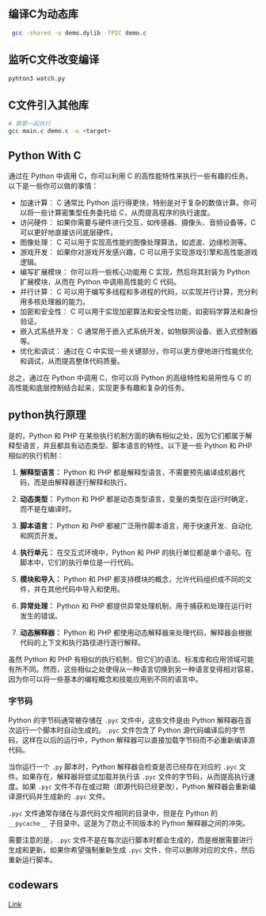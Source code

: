 ## 编译C为动态库
```sh
 gcc -shared -o demo.dylib -fPIC demo.c 
```

## 监听C文件改变编译
```sh
pyhton3 watch.py
```

## C文件引入其他库
```sh
# 需要一起执行
gcc main.c demo.c -o <target>
```
## Python With C
通过在 Python 中调用 C，你可以利用 C 的高性能特性来执行一些有趣的任务。以下是一些你可以做的事情：

- 加速计算： C 通常比 Python 运行得更快，特别是对于复杂的数值计算。你可以将一些计算密集型任务委托给 C，从而提高程序的执行速度。
- 访问硬件： 如果你需要与硬件进行交互，如传感器、摄像头、音频设备等，C 可以更好地直接访问底层硬件。
- 图像处理： C 可以用于实现高性能的图像处理算法，如滤波、边缘检测等。
- 游戏开发： 如果你对游戏开发感兴趣，C 可以用于实现游戏引擎和高性能游戏逻辑。
- 编写扩展模块： 你可以将一些核心功能用 C 实现，然后将其封装为 Python 扩展模块，从而在 Python 中调用高性能的 C 代码。
- 并行计算： C 可以用于编写多线程和多进程的代码，以实现并行计算，充分利用多核处理器的能力。
- 加密和安全性： C 可以用于实现加密算法和安全性功能，如密码学算法和身份验证。
- 嵌入式系统开发： C 通常用于嵌入式系统开发，如物联网设备、嵌入式控制器等。
- 优化和调试： 通过在 C 中实现一些关键部分，你可以更方便地进行性能优化和调试，从而提高整体代码质量。

总之，通过在 Python 中调用 C，你可以将 Python 的高级特性和易用性与 C 的高性能和底层控制结合起来，实现更多有趣和复杂的任务。

## python执行原理
是的，Python 和 PHP 在某些执行机制方面的确有相似之处，因为它们都属于解释型语言，并且都具有动态类型、脚本语言的特性。以下是一些 Python 和 PHP 相似的执行机制：

1. **解释型语言：** Python 和 PHP 都是解释型语言，不需要预先编译成机器代码，而是由解释器逐行解释和执行。

2. **动态类型：** Python 和 PHP 都是动态类型语言，变量的类型在运行时确定，而不是在编译时。

3. **脚本语言：** Python 和 PHP 都被广泛用作脚本语言，用于快速开发、自动化和网页开发。

4. **执行单元：** 在交互式环境中，Python 和 PHP 的执行单位都是单个语句。在脚本中，它们的执行单位是一行代码。

5. **模块和导入：** Python 和 PHP 都支持模块的概念，允许代码组织成不同的文件，并在其他代码中导入和使用。

6. **异常处理：** Python 和 PHP 都提供异常处理机制，用于捕获和处理在运行时发生的错误。

7. **动态解释器：** Python 和 PHP 都使用动态解释器来处理代码，解释器会根据代码的上下文和执行路径进行逐行解释。

虽然 Python 和 PHP 有相似的执行机制，但它们的语法、标准库和应用领域可能有所不同。然而，这些相似之处使得从一种语言切换到另一种语言变得相对容易，因为你可以将一些基本的编程概念和技能应用到不同的语言中。

### 字节码

Python 的字节码通常被存储在 `.pyc` 文件中，这些文件是由 Python 解释器在首次运行一个脚本时自动生成的。`.pyc` 文件包含了 Python 源代码编译后的字节码，这样在以后的运行中，Python 解释器可以直接加载字节码而不必重新编译源代码。

当你运行一个 `.py` 脚本时，Python 解释器会检查是否已经存在对应的 `.pyc` 文件。如果存在，解释器将尝试加载并执行该 `.pyc` 文件的字节码，从而提高执行速度。如果 `.pyc` 文件不存在或过期（即源代码已经更改），Python 解释器会重新编译源代码并生成新的 `.pyc` 文件。

`.pyc` 文件通常存储在与源代码文件相同的目录中，但是在 Python 的 `__pycache__` 子目录中。这是为了防止不同版本的 Python 解释器之间的冲突。

需要注意的是，`.pyc` 文件不是在每次运行脚本时都会生成的，而是根据需要进行生成和更新。如果你希望强制重新生成 `.pyc` 文件，你可以删除对应的文件，然后重新运行脚本。

## codewars
[Link](https://www.codewars.com/kata/search/my-languages?q=&r%5B%5D=-5&xids=played&beta=false&order_by=popularity%20desc)